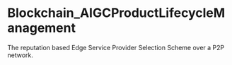 # Blockchain_AIGCProductLifecycleManagement
The reputation based Edge Service Provider Selection Scheme over a P2P network.
